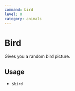 ```yaml
---
command: bird
level: 0
category: animals
---
```


# Bird

Gives you a random bird picture.

## Usage

 - `$bird`
